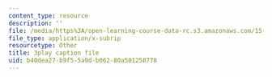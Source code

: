 ```yaml
---
content_type: resource
description: ''
file: /media/https%3A/open-learning-course-data-rc.s3.amazonaws.com/15-071-the-analytics-edge-spring-2017/b40dea27b9f55a9db06280a501258778_EtlZAMQ2gc.vtt
file_type: application/x-subrip
resourcetype: Other
title: 3play caption file
uid: b40dea27-b9f5-5a9d-b062-80a501258778
---
```


